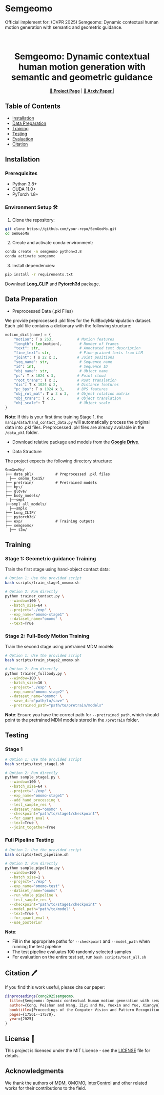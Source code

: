 # Semgeomo
Official implement for: (CVPR 2025) Semgeomo: Dynamic contextual human motion generation with semantic and geometric guidance.

<br>
<p align="center">
<h1 align="center"><strong>Semgeomo: Dynamic contextual human motion generation with semantic and geometric guidance
</strong></h1>
<p align="center">
  <a href="https://4dvlab.github.io/project_page/semgeomo/"><b>📖 Project Page</b></a> |
  <a href="https://arxiv.org/pdf/2503.01291"><b>📄 Arxiv Paper </b></a> |
</p>


## Table of Contents
- [Installation](#installation)
- [Data Preparation](#data-preparation)
- [Training](#training)
- [Testing](#testing)
- [Evaluation](#evaluation)
- [Citation](#citation)

## Installation

### Prerequisites
- Python 3.8+
- CUDA 11.0+
- PyTorch 1.8+

### Environment Setup 🛠️

1. Clone the repository:
```bash
git clone https://github.com/your-repo/SemGeoMo.git
cd SemGeoMo
```

2. Create and activate conda environment:
```bash
conda create -n semgeomo python=3.8
conda activate semgeomo
```

3. Install dependencies:
```bash
pip install -r requirements.txt
```
Download **[Long_CLIP](https://github.com/beichenzbc/Long-CLIP.git)** and **[Pytorch3d](https://github.com/facebookresearch/pytorch3d.git)** package.


## Data Preparation 

* Preprocessed Data (.pkl Files)

We provide preprocessed .pkl files for the FullBodyManipulation dataset. Each .pkl file contains a dictionary with the following structure:

```python
motion_dict[name] = {
    "motion": T x 263,           # Motion features
    "length": len(motion),        # Number of frames
    "text": str,                  # Annotated text description
    "fine_text": str,             # Fine-grained texts from LLM
    "joint": T x 22 x 3,         # Joint positions
    "seq_name": str,              # Sequence name
    "id": int,                    # Sequence ID
    "obj_name": str,              # Object name
    "pc": T x 1024 x 3,          # Point cloud
    "root_trans": T x 3,         # Root translation
    "dis": T x 1024 x 2,         # Distance features
    "pc_bps": T x 1024 x 3,      # BPS features
    "obj_rot_mat": T x 3 x 3,    # Object rotation matrix
    "obj_trans": T x 3,          # Object translation
    "obj_scale": T                # Object scale
}
```

**Note**: If this is your first time training Stage 1, the `manip/data/hand_contact_data.py` will automatically process the original data into .pkl files. Preprocessed .pkl files are already available in the `/data_pkl` folder.

* Download relative package and models from the **[Google Drive.](https://drive.google.com/drive/folders/1iKANCKEV_FdAwv_0KNJ0JIDEAOIext30?usp=sharing)**


* Data Structure

The project expects the following directory structure:
```
SemGeoMo/
├── data_pkl/          # Preprocessed .pkl files
  ├── omomo_fps15/
├── pretrain/          # Pretrained models
├── bps/
├── glove/
├── body_models/
  ├──smpl
├──smpl_all_models/
  ├──smplx
├── Long_CLIP/
├── pytorch3d/
├── exp/               # Training outputs
├── semgeomo/  
  ├── t2m/       
```

## Training

### Stage 1: Geometric guidance Training

Train the first stage using hand-object contact data:

```bash
# Option 1: Use the provided script
bash scripts/train_stage1_omomo.sh

# Option 2: Run directly
python trainer_contact.py \
  --window=100 \
  --batch_size=64 \
  --project="./exp" \
  --exp_name="omomo-stage1" \
  --dataset_name="omomo" \
  --text=True
```

### Stage 2: Full-Body Motion Training

Train the second stage using pretrained MDM models:

```bash
# Option 1: Use the provided script
bash scripts/train_stage2_omomo.sh

# Option 2: Run directly
python trainer_fullbody.py \
  --window=100 \
  --batch_size=16 \
  --project="./exp" \
  --exp_name="omomo-stage2" \
  --dataset_name="omomo" \
  --save_dir="path/to/save" \
  --pretrained_path="path/to/pretrain/models"
```

**Note**: Ensure you have the correct path for `--pretrained_path`, which should point to the pretrained MDM models stored in the `/pretrain` folder.

## Testing

### Stage 1


```bash
# Option 1: Use the provided script
bash scripts/test_stage1.sh

# Option 2: Run directly
python sample_stage1.py \
  --window=100 \
  --batch_size=64 \
  --project="./exp" \
  --exp_name="omomo-stage1" \
  --add_hand_processing \
  --test_sample_res \
  --dataset_name="omomo" \
  --checkpoint="path/to/stage1/checkpoint"\
  --for_quant_eval \
  --text=True \
  --joint_together=True
```

### Full Pipeline Testing

```bash
# Option 1: Use the provided script
bash scripts/test_pipeline.sh

# Option 2: Run directly
python sample_pipeline.py \
  --window=100 \
  --batch_size=1 \
  --project="./exp" \
  --exp_name="omomo-test" \
  --dataset_name="omomo" \
  --run_whole_pipeline \
  --test_sample_res \
  --checkpoint="path/to/stage1/checkpoint" \
  --model_path="path/to/model" \
  --text=True \
  --for_quant_eval \
  --use_posterior
```

**Note**: 
- Fill in the appropriate paths for `--checkpoint` and `--model_path` when running the test pipeline
- The test pipeline evaluates 100 randomly selected samples
- For evaluation on the entire test set, run `bash scripts/test_all.sh`


## Citation 🖊️

If you find this work useful, please cite our paper:

```bibtex
@inproceedings{cong2025semgeomo,
  title={Semgeomo: Dynamic contextual human motion generation with semantic and geometric guidance},
  author={Cong, Peishan and Wang, Ziyi and Ma, Yuexin and Yue, Xiangyu},
  booktitle={Proceedings of the Computer Vision and Pattern Recognition Conference},
  pages={17561--17570},
  year={2025}
}
```

## License 🎫

This project is licensed under the MIT License - see the [LICENSE](LICENSE) file for details.

## Acknowledgments

We thank the authors of [MDM](https://github.com/GuyTevet/motion-diffusion-model), [OMOMO](https://lijiaman.github.io/projects/omomo/), [InterControl](https://github.com/zhenzhiwang/intercontrol) and other related works for their contributions to the field.

